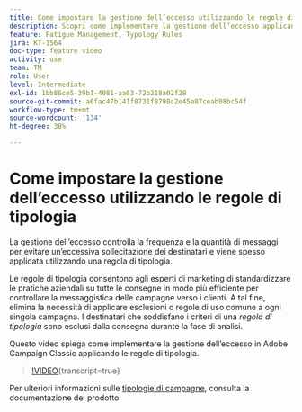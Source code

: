 ```yaml
---
title: Come impostare la gestione dell’eccesso utilizzando le regole di tipologia in Adobe Campaign Classic
description: Scopri come implementare la gestione dell’eccesso applicando le regole di tipologia.
feature: Fatigue Management, Typology Rules
jira: KT-1564
doc-type: feature video
activity: use
team: TM
role: User
level: Intermediate
exl-id: 1bb86ce5-39b1-4081-aa63-72b218a02f28
source-git-commit: a6fac47b141f8731f8798c2e45a87ceab08bc54f
workflow-type: tm+mt
source-wordcount: '134'
ht-degree: 38%

---
```


# Come impostare la gestione dell’eccesso utilizzando le regole di tipologia

La gestione dell’eccesso controlla la frequenza e la quantità di messaggi per evitare un’eccessiva sollecitazione dei destinatari e viene spesso applicata utilizzando una regola di tipologia.

Le regole di tipologia consentono agli esperti di marketing di standardizzare le pratiche aziendali su tutte le consegne in modo più efficiente per controllare la messaggistica delle campagne verso i clienti. A tal fine, elimina la necessità di applicare esclusioni o regole di uso comune a ogni singola campagna. I destinatari che soddisfano i criteri di una *regola di tipologia* sono esclusi dalla consegna durante la fase di analisi.

Questo video spiega come implementare la gestione dell’eccesso in Adobe Campaign Classic applicando le regole di tipologia.

>[!VIDEO](https://video.tv.adobe.com/v/25090?quality=12&learn=on){transcript=true}

Per ulteriori informazioni sulle [tipologie di campagne](https://experienceleague.adobe.com/docs/campaign-classic/using/orchestrating-campaigns/campaign-optimization/about-campaign-typologies.html?lang=it), consulta la documentazione del prodotto.
